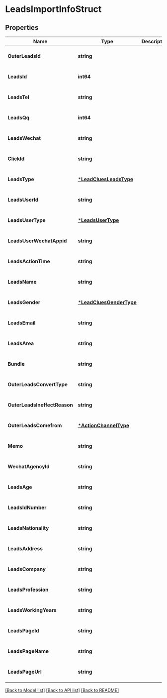 # LeadsImportInfoStruct

## Properties
Name | Type | Description | Notes
------------ | ------------- | ------------- | -------------
**OuterLeadsId** | **string** |  | [optional] [default to null]
**LeadsId** | **int64** |  | [optional] [default to null]
**LeadsTel** | **string** |  | [optional] [default to null]
**LeadsQq** | **int64** |  | [optional] [default to null]
**LeadsWechat** | **string** |  | [optional] [default to null]
**ClickId** | **string** |  | [optional] [default to null]
**LeadsType** | [***LeadCluesLeadsType**](LeadCluesLeadsType.md) |  | [optional] [default to null]
**LeadsUserId** | **string** |  | [optional] [default to null]
**LeadsUserType** | [***LeadsUserType**](LeadsUserType.md) |  | [optional] [default to null]
**LeadsUserWechatAppid** | **string** |  | [optional] [default to null]
**LeadsActionTime** | **string** |  | [optional] [default to null]
**LeadsName** | **string** |  | [optional] [default to null]
**LeadsGender** | [***LeadCluesGenderType**](LeadCluesGenderType.md) |  | [optional] [default to null]
**LeadsEmail** | **string** |  | [optional] [default to null]
**LeadsArea** | **string** |  | [optional] [default to null]
**Bundle** | **string** |  | [optional] [default to null]
**OuterLeadsConvertType** | **string** |  | [optional] [default to null]
**OuterLeadsIneffectReason** | **string** |  | [optional] [default to null]
**OuterLeadsComefrom** | [***ActionChannelType**](ActionChannelType.md) |  | [optional] [default to null]
**Memo** | **string** |  | [optional] [default to null]
**WechatAgencyId** | **string** |  | [optional] [default to null]
**LeadsAge** | **string** |  | [optional] [default to null]
**LeadsIdNumber** | **string** |  | [optional] [default to null]
**LeadsNationality** | **string** |  | [optional] [default to null]
**LeadsAddress** | **string** |  | [optional] [default to null]
**LeadsCompany** | **string** |  | [optional] [default to null]
**LeadsProfession** | **string** |  | [optional] [default to null]
**LeadsWorkingYears** | **string** |  | [optional] [default to null]
**LeadsPageId** | **string** |  | [optional] [default to null]
**LeadsPageName** | **string** |  | [optional] [default to null]
**LeadsPageUrl** | **string** |  | [optional] [default to null]

[[Back to Model list]](../README.md#documentation-for-models) [[Back to API list]](../README.md#documentation-for-api-endpoints) [[Back to README]](../README.md)


